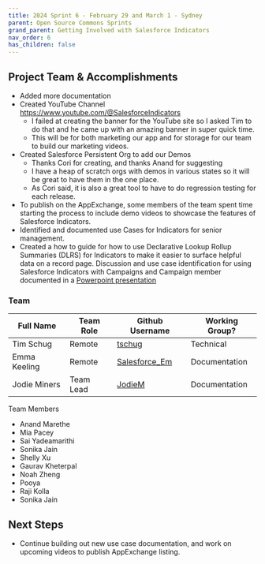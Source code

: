 ```yaml
---
title: 2024 Sprint 6 - February 29 and March 1 - Sydney
parent: Open Source Commons Sprints
grand_parent: Getting Involved with Salesforce Indicators
nav_order: 6
has_children: false
---
```


## Project Team & Accomplishments

* Added more documentation
* Created YouTube Channel https://www.youtube.com/@SalesforceIndicators
    * I failed at creating the banner for the YouTube site so I asked Tim to do that and he came up with an amazing banner in super quick time. 
    * This will be for both marketing our app and for storage for our team to build our marketing videos. 
* Created Salesforce Persistent Org to add our Demos
    * Thanks Cori for creating, and thanks Anand for suggesting
    * I have a heap of scratch orgs with demos in various states so it will be great to have them in the one place.
    * As Cori said, it is also a great tool to have to do regression testing for each release. 
* To publish on the AppExchange, some members of the team spent time starting the process to include demo videos to showcase the features of Salesforce Indicators.
* Identified and documented use Cases for Indicators for senior management.
* Created a how to guide for how to use Declarative Lookup Rollup Summaries (DLRS) for Indicators to make it easier to surface helpful data on a record page.
Discussion and use case identification for using Salesforce Indicators with Campaigns and Campaign member documented in a [Powerpoint presentation](https://docs.google.com/presentation/d/1mGN2rUg1hWFVUoZqTmKGoPwH57qDlmzQl5u0fPmtfdI/edit#slide=id.g2be5ca226cd_4_0)


### Team

Full Name            | Team Role     | Github Username                                    | Working Group? 
------------         | ------------- | -------------                                      |-------------   
Tim Schug   | Remote | [tschug](https://github.com/tschug)                            | Technical
Emma Keeling | Remote | [Salesforce_Em](https://github.com/Salesforce-Em)| Documentation
Jodie Miners | Team Lead | [JodieM](https://github.com/JodieM) | Documentation

Team Members
* Anand Marethe
* Mia Pacey
* Sai Yadeamarithi
* Sonika Jain
* Shelly Xu
* Gaurav Kheterpal
* Noah Zheng
* Pooya
* Raji Kolla
* Sonika Jain


## Next Steps

* Continue building out new use case documentation, and work on upcoming videos to publish AppExchange listing.


